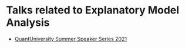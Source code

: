 # Talks related to Explanatory Model Analysis

- [QuantUniversity Summer Speaker Series 2021](QuantUniversity-EMA-2021.pdf)

